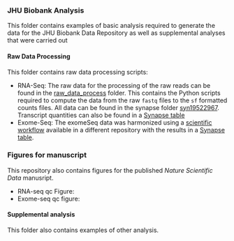 ### JHU Biobank Analysis

This folder contains examples of basic analysis required to generate the data for the JHU Biobank Data Repository as well as supplemental analyses that were carried out


#### Raw Data Processing

This folder contains raw data processing scripts:
* RNA-Seq: The raw data for the processing of the raw reads can be found in the [raw_data_process](./raw_data_process/) folder. This contains the Python scripts required to compute the data from the raw `fastq` files to the `sf` formatted counts files. All data can be found in the synapse folder [syn19522967](https://www.synapse.org/#!Synapse:syn19522967). Transcript quantities can also be found in a [Synapse table]()
* Exome-Seq: The exomeSeq data was harmonized using a [scientific workflow](https://github.com/Sage-Bionetworks/rare-disease-workflows/tree/master/gene-variant-workflow) available in a different repository with the results in a [Synapse table]().


### Figures for manuscript

This repository also contains figures for the published _Nature Scientific Data_ manusript.
* RNA-seq qc Figure:
* Exome-seq qc figure:

#### Supplemental analysis

This folder also contains examples of other analysis.
